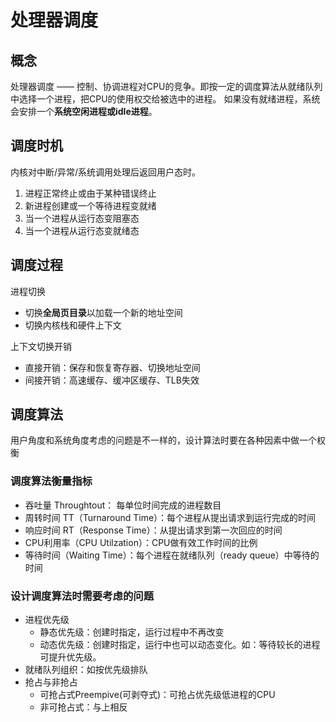 # 处理器调度

## 概念
处理器调度 —— 控制、协调进程对CPU的竞争。即按一定的调度算法从就绪队列中选择一个进程，把CPU的使用权交给被选中的进程。
如果没有就绪进程，系统会安排一个**系统空闲进程或idle进程**。

## 调度时机
内核对中断/异常/系统调用处理后返回用户态时。
1. 进程正常终止或由于某种错误终止
2. 新进程创建或一个等待进程变就绪
3. 当一个进程从运行态变阻塞态
4. 当一个进程从运行态变就绪态

## 调度过程
进程切换
- 切换**全局页目录**以加载一个新的地址空间
- 切换内核栈和硬件上下文

上下文切换开销
- 直接开销：保存和恢复寄存器、切换地址空间
- 间接开销：高速缓存、缓冲区缓存、TLB失效

## 调度算法
用户角度和系统角度考虑的问题是不一样的，设计算法时要在各种因素中做一个权衡

### 调度算法衡量指标
- 吞吐量 Throughtout： 每单位时间完成的进程数目
- 周转时间 TT（Turnaround Time）：每个进程从提出请求到运行完成的时间
- 响应时间 RT（Response Time）：从提出请求到第一次回应的时间
- CPU利用率（CPU Utilzation）：CPU做有效工作时间的比例
- 等待时间（Waiting Time）：每个进程在就绪队列（ready queue）中等待的时间

### 设计调度算法时需要考虑的问题
- 进程优先级
  - 静态优先级：创建时指定，运行过程中不再改变
  - 动态优先级：创建时指定，运行中也可以动态变化。如：等待较长的进程可提升优先级。
- 就绪队列组织：如按优先级排队
- 抢占与非抢占
  - 可抢占式Preempive(可剥夺式)：可抢占优先级低进程的CPU
  - 非可抢占式：与上相反

